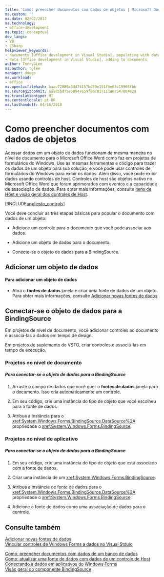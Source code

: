 ```yaml
---
title: 'Como: preencher documentos com dados de objetos | Microsoft Docs'
ms.custom: ''
ms.date: 02/02/2017
ms.technology:
- office-development
ms.topic: conceptual
dev_langs:
- VB
- CSharp
helpviewer_keywords:
- documents [Office development in Visual Studio], populating with data
- data [Office development in Visual Studio], adding to documents
author: TerryGLee
ms.author: tglee
manager: douge
ms.workload:
- office
ms.openlocfilehash: baac72889a34474157bd89e151f6e63c19968fbb
ms.sourcegitcommit: 6a9d5bd75e50947659fd6c837111a6a547884e2a
ms.translationtype: MT
ms.contentlocale: pt-BR
ms.lasthandoff: 04/16/2018
---
```

# <a name="how-to-populate-documents-with-data-from-objects"></a>Como preencher documentos com dados de objetos
  Acessar dados em um objeto de dados funcionam da mesma maneira no nível de documento para o Microsoft Office Word como faz em projetos de formulários do Windows. Use as mesmas ferramentas e código para trazer os dados de um objeto para sua solução, e você pode usar controles de formulários do Windows para exibir os dados. Além disso, você pode exibir dados usando controles de host. Controles de host são objetos nativo no Microsoft Office Word que foram aprimorados com eventos e a capacidade de associação de dados. Para obter mais informações, consulte [itens de Host e visão geral dos controles de Host](../vsto/host-items-and-host-controls-overview.md).  
  
 [!INCLUDE[appliesto_controls](../vsto/includes/appliesto-controls-md.md)]  
  
 Você deve concluir as três etapas básicas para popular o documento com dados de um objeto:  
  
-   Adicione um controle para o documento que você pode associar aos dados.  
  
-   Adicione um objeto de dados para o documento.  
  
-   Conecte-se o objeto de dados para a BindingSource.   
  
## <a name="adding-a-data-object"></a>Adicionar um objeto de dados  
  
#### <a name="to-add-a-data-object"></a>Para adicionar um objeto de dados  
  
-   Abra o **fontes de dados** janela e criar uma fonte de dados de um objeto. Para obter mais informações, consulte [Adicionar novas fontes de dados](/visualstudio/data-tools/add-new-data-sources).  
  
## <a name="connecting-the-data-object-to-the-bindingsource"></a>Conectar-se o objeto de dados para a BindingSource  
 Em projetos de nível de documento, você adicionar controles ao documento e associá-las a dados em tempo de design.  
  
 Em projetos de suplemento do VSTO, criar controles e associá-las em tempo de execução.  
  
### <a name="document-level-projects"></a>Projetos no nível de documento  
  
##### <a name="to-connect-the-data-object-to-the-bindingsource"></a>Para conectar-se o objeto de dados para a BindingSource  
  
1.  Arraste o campo de dados que você quer o **fontes de dados** janela para o documento. Isso cria automaticamente um controle.  
  
2.  Em seu código, crie uma instância do tipo de objeto que você escolheu para a fonte de dados.  
  
3.  Atribua a instância para o <xref:System.Windows.Forms.BindingSource.DataSource%2A> propriedade o <xref:System.Windows.Forms.BindingSource>.  
  
### <a name="application-level-projects"></a>Projetos no nível de aplicativo  
  
##### <a name="to-connect-the-data-object-to-the-bindingsource"></a>Para conectar-se o objeto de dados para a BindingSource  
  
1.  Em seu código, crie uma instância do tipo de objeto que está associado com a fonte de dados.  
  
2.  Criar uma instância de um <xref:System.Windows.Forms.BindingSource>.  
  
3.  Atribua a instância de fonte de dados para o <xref:System.Windows.Forms.BindingSource.DataSource%2A> propriedade o <xref:System.Windows.Forms.BindingSource>.  
  
4.  Adicione a fonte de dados como uma associação de dados para o controle.  
  
## <a name="see-also"></a>Consulte também  
 
 [Adicionar novas fontes de dados](/visualstudio/data-tools/add-new-data-sources)   
 [Vincular controles de Windows Forms a dados no Visual Stduio](/visualstudio/data-tools/bind-windows-forms-controls-to-data-in-visual-studio)
 
 [Como: preencher documentos com dados de um banco de dados](../vsto/how-to-populate-documents-with-data-from-a-database.md)   
 [Como: atualizar uma fonte de dados com dados de um controle de Host](../vsto/how-to-update-a-data-source-with-data-from-a-host-control.md)   
 [Conectando a dados em aplicativos do Windows Forms](/visualstudio/data-tools/connecting-to-data-in-windows-forms-applications)   
 [Visão geral do componente BindingSource](/dotnet/framework/winforms/controls/bindingsource-component-overview)  
  
  